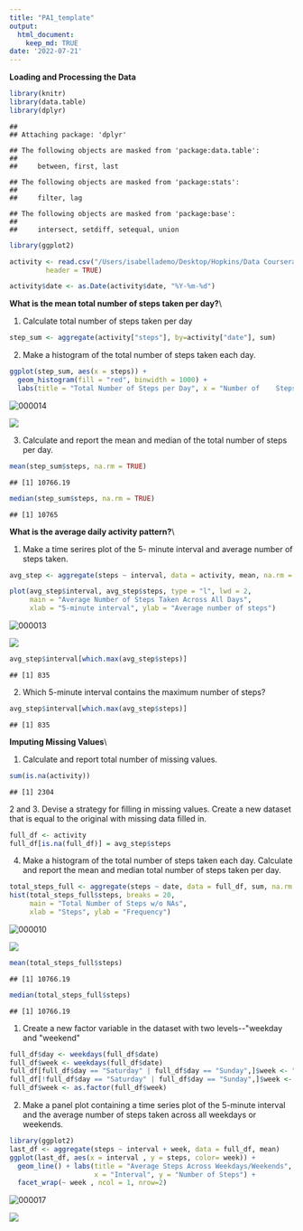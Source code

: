 ```yaml
---
title: "PA1_template"
output:
  html_document:
    keep_md: TRUE
date: '2022-07-21'
---
```


**Loading and Processing the Data**

``` r
library(knitr)
library(data.table)
library(dplyr)
```

    ## 
    ## Attaching package: 'dplyr'

    ## The following objects are masked from 'package:data.table':
    ## 
    ##     between, first, last

    ## The following objects are masked from 'package:stats':
    ## 
    ##     filter, lag

    ## The following objects are masked from 'package:base':
    ## 
    ##     intersect, setdiff, setequal, union

``` r
library(ggplot2)

activity <- read.csv("/Users/isabellademo/Desktop/Hopkins/Data Coursera/RepData_PeerAssessment1/activity.csv",
         header = TRUE)

activity$date <- as.Date(activity$date, "%Y-%m-%d")
```

**What is the mean total number of steps taken per day?**\
1. Calculate total number of steps taken per day

``` r
step_sum <- aggregate(activity["steps"], by=activity["date"], sum)
```

2.  Make a histogram of the total number of steps taken each day.

``` r
ggplot(step_sum, aes(x = steps)) +
  geom_histogram(fill = "red", binwidth = 1000) +
  labs(title = "Total Number of Steps per Day", x = "Number of    Steps", y = "Frequency of Days")
```
![000014](https://user-images.githubusercontent.com/103701074/180260615-a8488bc4-8d05-400b-9aec-a08cd192256a.png)


![](PA1_template_files/figure-html/unnamed-chunk-3-1.png)<!-- -->

3.  Calculate and report the mean and median of the total number of steps per day.

``` r
mean(step_sum$steps, na.rm = TRUE)
```

    ## [1] 10766.19

``` r
median(step_sum$steps, na.rm = TRUE)
```

    ## [1] 10765

**What is the average daily activity pattern?**\
1. Make a time serires plot of the 5- minute interval and average number of steps taken.

``` r
avg_step <- aggregate(steps ~ interval, data = activity, mean, na.rm = TRUE)

plot(avg_step$interval, avg_step$steps, type = "l", lwd = 2,
     main = "Average Number of Steps Taken Across All Days",
     xlab = "5-minute interval", ylab = "Average number of steps")
```
![000013](https://user-images.githubusercontent.com/103701074/180260720-aa2c5454-766c-4f98-88e7-ea351b110f56.png)

![](PA1_template_files/figure-html/unnamed-chunk-5-1.png)<!-- -->

``` r
avg_step$interval[which.max(avg_step$steps)]
```

    ## [1] 835

2.  Which 5-minute interval contains the maximum number of steps?

``` r
avg_step$interval[which.max(avg_step$steps)]
```

    ## [1] 835

**Imputing Missing Values**\
1. Calculate and report total number of missing values.

``` r
sum(is.na(activity))
```

    ## [1] 2304

2 and 3. Devise a strategy for filling in missing values. Create a new dataset that is equal to the original with missing data filled in.

``` r
full_df <- activity
full_df[is.na(full_df)] = avg_step$steps
```

4.  Make a histogram of the total number of steps taken each day. Calculate and report the mean and median total number of steps taken per day.

``` r
total_steps_full <- aggregate(steps ~ date, data = full_df, sum, na.rm = TRUE)
hist(total_steps_full$steps, breaks = 20, 
     main = "Total Number of Steps w/o NAs",
     xlab = "Steps", ylab = "Frequency")
```
![000010](https://user-images.githubusercontent.com/103701074/180260766-c7272c96-64fc-4996-8781-b42390dbcd62.png)

![](PA1_template_files/figure-html/unnamed-chunk-9-1.png)<!-- -->

``` r
mean(total_steps_full$steps)
```

    ## [1] 10766.19

``` r
median(total_steps_full$steps)
```

    ## [1] 10766.19

1.  Create a new factor variable in the dataset with two levels--"weekday and "weekend"

``` r
full_df$day <- weekdays(full_df$date)
full_df$week <- weekdays(full_df$date)
full_df[full_df$day == "Saturday" | full_df$day == "Sunday",]$week <- "weekend"
full_df[!full_df$day == "Saturday" | full_df$day == "Sunday",]$week <- "weekday"
full_df$week <- as.factor(full_df$week)
```

2.  Make a panel plot containing a time series plot of the 5-minute interval and the average number of steps taken across all weekdays or weekends.

``` r
library(ggplot2)
last_df <- aggregate(steps ~ interval + week, data = full_df, mean)
ggplot(last_df, aes(x = interval , y = steps, color= week)) + 
  geom_line() + labs(title = "Average Steps Across Weekdays/Weekends", 
                     x = "Interval", y = "Number of Steps") +
  facet_wrap(~ week , ncol = 1, nrow=2)
```
![000017](https://user-images.githubusercontent.com/103701074/180260829-eff6d552-01c6-43cc-9c7c-ceda857a3427.png)

![](PA1_template_files/figure-html/unnamed-chunk-11-1.png)<!-- -->
